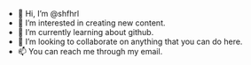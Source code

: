 - 👋 Hi, I’m @shfhrl
- 👀 I’m interested in creating new content.
- 🌱 I’m currently learning about github.
- 💞️ I’m looking to collaborate on anything that you can do here.
- 📫 You can reach me through my email.

<!---
shfhrl/shfhrl is a ✨ special ✨ repository because its `README.md` (this file) appears on your GitHub profile.
You can click the Preview link to take a look at your changes.
--->
